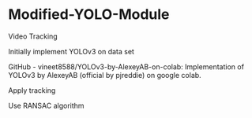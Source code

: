 # Modified-YOLO-Module
Video Tracking

Initially implement YOLOv3 on data set

GitHub - vineet8588/YOLOv3-by-AlexeyAB-on-colab: Implementation of YOLOv3 by AlexeyAB (official by pjreddie) on google colab.

Apply tracking 

Use RANSAC algorithm
